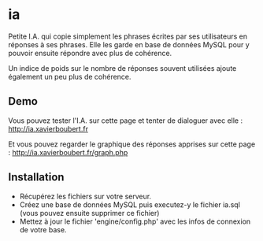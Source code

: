 ia
==

Petite I.A. qui copie simplement les phrases écrites par ses utilisateurs en réponses à ses phrases. Elle les garde en base de données MySQL pour y pouvoir ensuite répondre avec plus de cohérence.

Un indice de poids sur le nombre de réponses souvent utilisées ajoute également un peu plus de cohérence.


Demo
--------

Vous pouvez tester l'I.A. sur cette page et tenter de dialoguer avec elle : http://ia.xavierboubert.fr

Et vous pouvez regarder le graphique des réponses apprises sur cette page : http://ia.xavierboubert.fr/graph.php


Installation
--------

- Récupérez les fichiers sur votre serveur.
- Créez une base de données MySQL puis executez-y le fichier ia.sql (vous pouvez ensuite supprimer ce fichier)
- Mettez à jour le fichier 'engine/config.php' avec les infos de connexion de votre base.